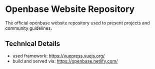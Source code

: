 # Openbase Website Repository
The official openbase website repository used to present projects and community guidelines.

## Technical Details

* used framework: https://vuepress.vuejs.org/
* build and served via: https://openbase.netlify.com/
